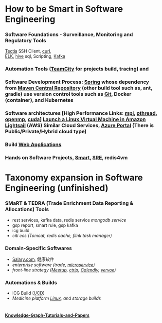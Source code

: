 # How to be Smart in Software Engineering

### Software Foundations - Surveillance, Monitoring and Regulatory Tools  

[Tectia](https://www.ssh.com/products/tectia-ssh/) SSH Client, [curl](https://curl.se/),  
[ELK](https://www.elastic.co/elasticsearch), [hive](https://cwiki.apache.org/confluence/display/Hive/) sql, Scripting, [Kafka](https://kafka.apache.org/books-and-papers)

### Automation Tools ([TeamCity](https://teamcity.com/gotime/) for projects build, tracing) and

### Software Development Process: [Spring](https://spring.io/projects) whose dependency from [Maven Central Repository](https://mvnrepository.com/) (other build tool such as, ant, gradle) use version control tools such as [Git](https://git-scm.com/docs), Docker (container), and Kubernetes

### Software architectures  [High Performance Links: [mpi](https://hpc-tutorials.llnl.gov/mpi/), [pthread](https://pubs.opengroup.org/onlinepubs/9699919799/idx/threads.html), [openmp](https://www.openmp.org/specifications/), [cuda](https://developer.nvidia.com/cuda-zone)] [Launch a Linux Virtual Machine in Amazon Lightsail](https://aws.amazon.com/getting-started/hands-on/launch-windows-vm/) (AWS) Similar Cloud Services, [Azure Portal](https://learn.microsoft.com/en-us/azure/virtual-network/virtual-networks-udr-overview) (There is Public/Private/Hybrid cloud type)

### Build [Web Applications](https://www.ibm.com/products/websphere-application-server)

### Hands on Software Projects, [Smart](https://github.com/alibaba/SmartEngine), [SRE](https://sreworks.opensource.alibaba.com/), redis4vm


# Taxonomy expansion in Software Engineering (unfinished)

### SMaRT & TEDRA (Trade Enrichment Data Reporting & Allocations) Tools

- rest services, kafka data, redis service *mongodb service*
- gsp report, smart rule, gsp kafka  
- icg build  
- *citi ecs (Tomcat, redis cache, flink task manager)*

### Domain-Specific Softwares
- [Salary.com](https://www.salary.com/), 健康软件  
- *enterprise software (trade, [microservice](https://spring.io/microservices))*  
- *front-line strategy ([Meetup](https://www.meetup.com/), [ctrip](https://www.ctrip.com/?sid=155952&allianceid=4897&ouid=index), [Calendly](https://calendly.com/), [vervoe](https://vervoe.com/))*

### Automations & Builds  
- ICG Build ([UCD](https://www.ibm.com/cloud/urbancode/deploy))  
- *Medicine platform [Linux](https://www.redhat.com/en/technologies/linux-platforms/enterprise-linux), and storage builds*  


#
#### [Knowledge-Graph-Tutorials-and-Papers](https://github.com/heathersherry/Knowledge-Graph-Tutorials-and-Papers)  


